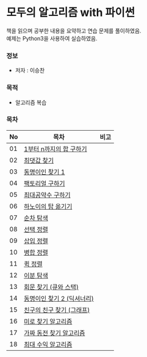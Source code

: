 # 모두의 알고리즘 with 파이썬

책을 읽으며 공부한 내용을 요약하고 연습 문제를 풀이하였음.  
예제는 Python3을 사용하여 실습하였음.


### 정보
* 저자 : 이승찬

### 목적
* 알고리즘 복습


### 목차
|No|목차|비고|
|---|---|---|
|01|[1부터 n까지의 합 구하기](https://github.com/hwahyeon/Our_Algorithm_py/blob/main/01.ipynb)||
|02|[최댓값 찾기](https://github.com/hwahyeon/Our_Algorithm_py/blob/main/02.ipynb)||
|03|[동명이인 찾기 1](https://github.com/hwahyeon/Our_Algorithm_py/blob/main/03.ipynb)||
|04|[팩토리얼 구하기](https://github.com/hwahyeon/Our_Algorithm_py/blob/main/04.ipynb)||
|05|[최대공약수 구하기](https://github.com/hwahyeon/Our_Algorithm_py/blob/main/05.ipynb)||
|06|[하노이의 탑 옮기기](https://github.com/hwahyeon/Our_Algorithm_py/blob/main/06.ipynb)||
|07|[순차 탐색](https://github.com/hwahyeon/Our_Algorithm_py/blob/main/07.ipynb)||
|08|[선택 정렬](https://github.com/hwahyeon/Our_Algorithm_py/blob/main/08.ipynb)||
|09|[삽입 정렬](https://github.com/hwahyeon/Our_Algorithm_py/blob/main/09.ipynb)||
|10|[병합 정렬](https://github.com/hwahyeon/Our_Algorithm_py/blob/main/10.ipynb)||
|11|[퀵 정렬](https://github.com/hwahyeon/Our_Algorithm_py/blob/main/11.ipynb)||
|12|[이분 탐색](https://github.com/hwahyeon/Our_Algorithm_py/blob/main/12.ipynb)||
|13|[회문 찾기 (큐와 스택)](https://github.com/hwahyeon/Our_Algorithm_py/blob/main/13.ipynb)||
|14|[동명이인 찾기 2 (딕셔너리)](https://github.com/hwahyeon/Our_Algorithm_py/blob/main/14.ipynb)||
|15|[친구의 친구 찾기 (그래프)](https://github.com/hwahyeon/Our_Algorithm_py/blob/main/15.ipynb)||
|16|[미로 찾기 알고리즘](https://github.com/hwahyeon/Our_Algorithm_py/blob/main/16.ipynb)||
|17|[가짜 동전 찾기 알고리즘](https://github.com/hwahyeon/Our_Algorithm_py/blob/main/17.ipynb)||
|18|[최대 수익 알고리즘](https://github.com/hwahyeon/Our_Algorithm_py/blob/main/18.ipynb)||
